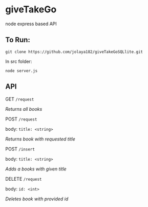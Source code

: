 # giveTakeGo
node express based API

## To Run:

```
git clone https://github.com/jolaya182/giveTakeGoSQLlite.git
```

In src folder:
```
node server.js
```

## API

GET `/request`

_Returns all books_


POST `/request`

body: `title: <string>`

_Returns book with requested title_


POST `/insert`

body: `title: <string>`

_Adds a books with given title_


DELETE `/request`

body: `id: <int>`

_Deletes book with provided id_
